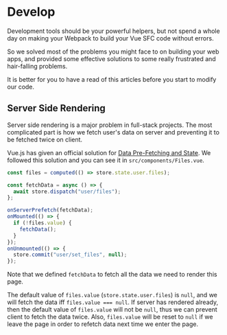 # Develop

Development tools should be your powerful helpers, but not spend a whole day on making your Webpack to build your Vue SFC code without errors.

So we solved most of the problems you might face to on building your web apps, and provided some effective solutions to some really frustrated and hair-falling problems.

It is better for you to have a read of this articles before you start to modify our code.

## Server Side Rendering

Server side rendering is a major problem in full-stack projects. The most complicated part is how we fetch user's data on server and preventing it to be fetched twice on client.

Vue.js has given an official solution for [Data Pre-Fetching and State](https://ssr.vuejs.org/guide/data.html). We followed this solution and you can see it in `src/components/Files.vue`.

```ts
const files = computed(() => store.state.user.files);

const fetchData = async () => {
  await store.dispatch("user/files");
};

onServerPrefetch(fetchData);
onMounted(() => {
  if (!files.value) {
    fetchData();
  }
});
onUnmounted(() => {
  store.commit("user/set_files", null);
});
```

Note that we defined `fetchData` to fetch all the data we need to render this page.

The default value of `files.value` (`store.state.user.files`) is `null`, and we will fetch the data iff `files.value === null`. If server has rendered already, then the default value of `files.value` will not be `null`, thus we can prevent client to fetch the data twice. Also, `files.value` will be reset to `null` if we leave the page in order to refetch data next time we enter the page.
